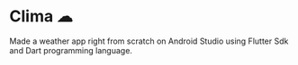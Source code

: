 


# Clima ☁
Made a weather app right from scratch on Android Studio using Flutter Sdk and Dart programming language.


